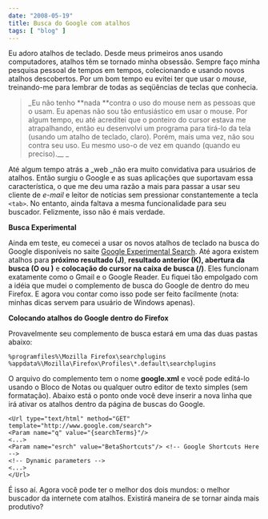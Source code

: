 ```yaml
---
date: "2008-05-19"
title: Busca do Google com atalhos
tags: [ "blog" ]
---
```

Eu adoro atalhos de teclado. Desde meus primeiros anos usando computadores, atalhos têm se tornado minha obsessão. Sempre faço minha pesquisa pessoal de tempos em tempos, colecionando e usando novos atalhos descobertos. Por um bom tempo eu evitei ter que usar o _mouse_, treinando-me para lembrar de todas as seqüências de teclas que conhecia.

<blockquote>_Eu não tenho **nada **contra o uso do mouse nem as pessoas que o usam. Eu apenas não sou tão entusiástico em usar o mouse. Por algum tempo, eu até acreditei que o ponteiro do cursor estava me atrapalhando, então eu desenvolvi um programa para tirá-lo da tela (usando um atalho de teclado, claro). Porém, mais uma vez, não sou contra seu uso. Eu mesmo uso-o de vez em quando (quando eu preciso).__
_</blockquote>

Até algum tempo atrás a _web _não era muito convidativa para usuários de atalhos. Então surgiu o Google e as suas aplicações que suportavam essa característica, o que me deu uma razão a mais para passar a usar seu cliente de _e-mail_ e leitor de notícias sem pressionar constantemente a tecla `<tab>`. No entanto, ainda faltava a mesma funcionalidade para seu buscador. Felizmente, isso não é mais verdade.

**Busca Experimental**

Ainda em teste, eu comecei a usar os novos atalhos de teclado na busca do Google disponíveis no saite [Google Experimental Search](http://www.google.com/experimental/). Até agora existem atalhos para **próximo resultado (J)**, **resultado anterior (K), abertura da busca (O ou <enter>)** e **colocação do cursor na caixa de busca (/)**. Eles funcionam exatamente como o Gmail e o Google Reader. Eu fiquei tão empolgado com a idéia que mudei o complemento de busca do Google de dentro do meu Firefox. E agora vou contar como isso pode ser feito facilmente (nota: minhas dicas servem para usuário de Windows apenas).

**Colocando atalhos do Google dentro do Firefox**

Provavelmente seu complemento de busca estará em uma das duas pastas abaixo:

    %programfiles%\Mozilla Firefox\searchplugins
    %appdata%\Mozilla\Firefox\Profiles\*.default\searchplugins

O arquivo do complemento tem o nome **google.xml** e você pode editá-lo usando o Bloco de Notas ou qualquer outro editor de texto simples (sem formatação). Abaixo está o ponto onde você deve inserir a nova linha que irá ativar os atalhos dentro da página de buscas do Google.

    <Url type="text/html" method="GET" template="http://www.google.com/search">
    <Param name="q" value="{searchTerms}"/>
    <...>
    <Param name="esrch" value="BetaShortcuts"/> <!-- Google Shortcuts Here -->
    <!-- Dynamic parameters -->
    <...>
    </Url>

É isso aí. Agora você pode ter o melhor dos dois mundos: o melhor buscador da internete com atalhos. Existirá maneira de se tornar ainda mais produtivo?
